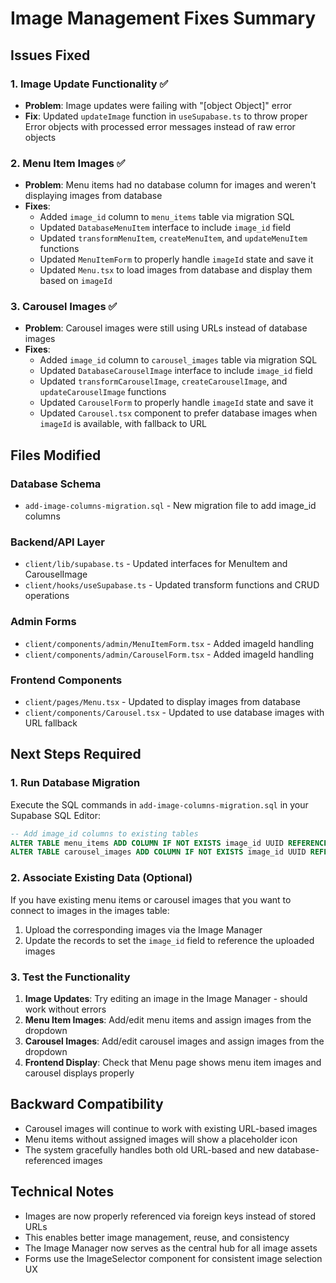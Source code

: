 # Image Management Fixes Summary

## Issues Fixed

### 1. Image Update Functionality ✅

- **Problem**: Image updates were failing with "[object Object]" error
- **Fix**: Updated `updateImage` function in `useSupabase.ts` to throw proper Error objects with processed error messages instead of raw error objects

### 2. Menu Item Images ✅

- **Problem**: Menu items had no database column for images and weren't displaying images from database
- **Fixes**:
  - Added `image_id` column to `menu_items` table via migration SQL
  - Updated `DatabaseMenuItem` interface to include `image_id` field
  - Updated `transformMenuItem`, `createMenuItem`, and `updateMenuItem` functions
  - Updated `MenuItemForm` to properly handle `imageId` state and save it
  - Updated `Menu.tsx` to load images from database and display them based on `imageId`

### 3. Carousel Images ✅

- **Problem**: Carousel images were still using URLs instead of database images
- **Fixes**:
  - Added `image_id` column to `carousel_images` table via migration SQL
  - Updated `DatabaseCarouselImage` interface to include `image_id` field
  - Updated `transformCarouselImage`, `createCarouselImage`, and `updateCarouselImage` functions
  - Updated `CarouselForm` to properly handle `imageId` state and save it
  - Updated `Carousel.tsx` component to prefer database images when `imageId` is available, with fallback to URL

## Files Modified

### Database Schema

- `add-image-columns-migration.sql` - New migration file to add image_id columns

### Backend/API Layer

- `client/lib/supabase.ts` - Updated interfaces for MenuItem and CarouselImage
- `client/hooks/useSupabase.ts` - Updated transform functions and CRUD operations

### Admin Forms

- `client/components/admin/MenuItemForm.tsx` - Added imageId handling
- `client/components/admin/CarouselForm.tsx` - Added imageId handling

### Frontend Components

- `client/pages/Menu.tsx` - Updated to display images from database
- `client/components/Carousel.tsx` - Updated to use database images with URL fallback

## Next Steps Required

### 1. Run Database Migration

Execute the SQL commands in `add-image-columns-migration.sql` in your Supabase SQL Editor:

```sql
-- Add image_id columns to existing tables
ALTER TABLE menu_items ADD COLUMN IF NOT EXISTS image_id UUID REFERENCES images(id) ON DELETE SET NULL;
ALTER TABLE carousel_images ADD COLUMN IF NOT EXISTS image_id UUID REFERENCES images(id) ON DELETE SET NULL;
```

### 2. Associate Existing Data (Optional)

If you have existing menu items or carousel images that you want to connect to images in the images table:

1. Upload the corresponding images via the Image Manager
2. Update the records to set the `image_id` field to reference the uploaded images

### 3. Test the Functionality

1. **Image Updates**: Try editing an image in the Image Manager - should work without errors
2. **Menu Item Images**: Add/edit menu items and assign images from the dropdown
3. **Carousel Images**: Add/edit carousel images and assign images from the dropdown
4. **Frontend Display**: Check that Menu page shows menu item images and carousel displays properly

## Backward Compatibility

- Carousel images will continue to work with existing URL-based images
- Menu items without assigned images will show a placeholder icon
- The system gracefully handles both old URL-based and new database-referenced images

## Technical Notes

- Images are now properly referenced via foreign keys instead of stored URLs
- This enables better image management, reuse, and consistency
- The Image Manager now serves as the central hub for all image assets
- Forms use the ImageSelector component for consistent image selection UX
